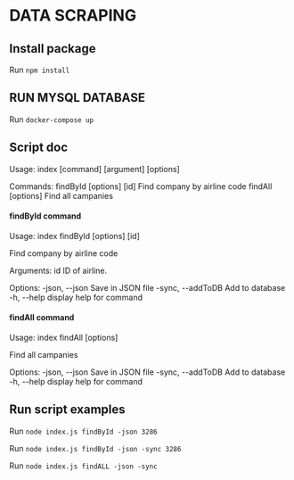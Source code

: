 # DATA SCRAPING


## Install package

Run `npm install`

## RUN MYSQL DATABASE

Run `docker-compose up`

## Script doc

Usage: index [command] [argument] [options]

Commands:
  findById [options] [id]  Find company by airline code
  findAll [options]        Find all campanies

#### findById command
Usage: index findById [options] [id]

Find company by airline code

Arguments:
  id                ID of airline.

Options:
  -json, --json     Save in JSON file
  -sync, --addToDB  Add to database
  -h, --help        display help for command

#### findAll command
Usage: index findAll [options]

Find all campanies

Options:
  -json, --json     Save in JSON file
  -sync, --addToDB  Add to database
  -h, --help        display help for command

## Run script examples

Run `node index.js findById -json 3286`

Run `node index.js findById -json -sync 3286`

Run `node index.js findALL -json -sync`